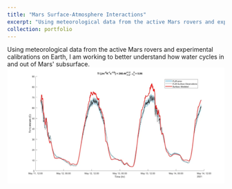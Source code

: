 ```yaml
---
title: "Mars Surface-Atmosphere Interactions"
excerpt: "Using meteorological data from the active Mars rovers and experimental calibrations on Earth, I am working to better understand how water cycles in and out of Mars' subsurface.<br/><img src='/images/thermalmodel6-28-1.png' width="450"/>"
collection: portfolio
---
```


Using meteorological data from the active Mars rovers and experimental calibrations on Earth, I am working to better understand how water cycles in and out of Mars' subsurface.<br/><img src='/images/thermalmodel6-28-1.png'>